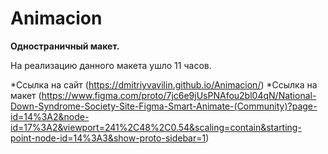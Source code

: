 # Animacion

**Одностраничный макет.**

На реализацию данного макета ушло 11 часов.


*Ссылка на сайт (https://dmitriyvavilin.github.io/Animacion/)
*Ссылка на макет (https://www.figma.com/proto/7jc6e9jUsPNAfou2bl04qN/National-Down-Syndrome-Society-Site-Figma-Smart-Animate-(Community)?page-id=14%3A2&node-id=17%3A2&viewport=241%2C48%2C0.54&scaling=contain&starting-point-node-id=14%3A3&show-proto-sidebar=1)
